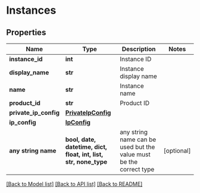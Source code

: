 # Instances


## Properties
Name | Type | Description | Notes
------------ | ------------- | ------------- | -------------
**instance_id** | **int** | Instance ID | 
**display_name** | **str** | Instance display name | 
**name** | **str** | Instance name | 
**product_id** | **str** | Product ID | 
**private_ip_config** | [**PrivateIpConfig**](PrivateIpConfig.md) |  | 
**ip_config** | [**IpConfig**](IpConfig.md) |  | 
**any string name** | **bool, date, datetime, dict, float, int, list, str, none_type** | any string name can be used but the value must be the correct type | [optional]

[[Back to Model list]](../README.md#documentation-for-models) [[Back to API list]](../README.md#documentation-for-api-endpoints) [[Back to README]](../README.md)



